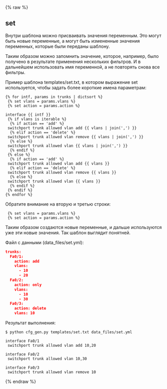 {% raw %}
## set

Внутри шаблона можно присваивать значения переменным.
Это могут быть новые переменные, а могут быть измененные значения переменных, которые были переданы шаблону.

Таким образом можно запомнить значение, которое, например, было получено в результате применения нескольких фильтров.
И в дальнейшем использовать имя переменной, а не повторять снова все фильтры.


Пример шаблона templates/set.txt, в котором выражение set используется, чтобы задать более короткие имена параметрам:
```
{% for intf, params in trunks | dictsort %}
 {% set vlans = params.vlans %}
 {% set action = params.action %}

interface {{ intf }}
 {% if vlans is iterable %}
  {% if action == 'add' %}
 switchport trunk allowed vlan add {{ vlans | join(',') }}
  {% elif action == 'delete' %}
 switchport trunk allowed vlan remove {{ vlans | join(',') }}
  {% else %}
 switchport trunk allowed vlan {{ vlans | join(',') }}
  {% endif %}
 {% else %}
  {% if action == 'add' %}
 switchport trunk allowed vlan add {{ vlans }}
  {% elif action == 'delete' %}
 switchport trunk allowed vlan remove {{ vlans }}
  {% else %}
 switchport trunk allowed vlan {{ vlans }}
  {% endif %}
 {% endif %}
{% endfor %}
```

Обратите внимание на вторую и третью строки:
```
 {% set vlans = params.vlans %}
 {% set action = params.action %}
```

Таким образом создаются новые переменные, и дальше используются уже эти новые значения.
Так шаблон выглядит понятней.

Файл с данными (data_files/set.yml):
```json
trunks:
  Fa0/1:
    action: add
    vlans:
      - 10
      - 20
  Fa0/2:
    action: only
    vlans:
      - 10
      - 30
  Fa0/3:
    action: delete
    vlans: 10
```


Результат выполнения:
```
$ python cfg_gen.py templates/set.txt data_files/set.yml

interface Fa0/1
 switchport trunk allowed vlan add 10,20

interface Fa0/2
 switchport trunk allowed vlan 10,30

interface Fa0/3
 switchport trunk allowed vlan remove 10

```

{% endraw %}
